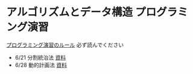 # アルゴリズムとデータ構造 プログラミング演習

[プログラミング演習のルール](/RULES.md) 必ず読んでください

* 6/21 分割統治法 [資料](/0621/2016ad_0621.pdf)
* 6/28 動的計画法 [資料](/0628/2016ad_0628.pdf)
